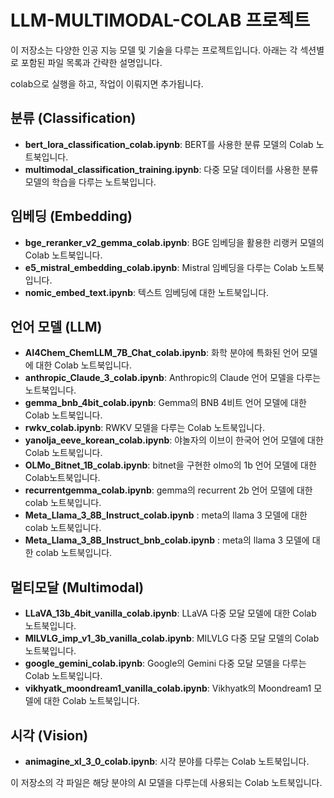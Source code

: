 # LLM-MULTIMODAL-COLAB 프로젝트

이 저장소는 다양한 인공 지능 모델 및 기술을 다루는 프로젝트입니다. 아래는 각 섹션별로 포함된 파일 목록과 간략한 설명입니다.

colab으로 실행을 하고, 작업이 이뤄지면 추가됩니다.

## 분류 (Classification)
- **bert_lora_classification_colab.ipynb**: BERT를 사용한 분류 모델의 Colab 노트북입니다.
- **multimodal_classification_training.ipynb**: 다중 모달 데이터를 사용한 분류 모델의 학습을 다루는 노트북입니다.

## 임베딩 (Embedding)
- **bge_reranker_v2_gemma_colab.ipynb**: BGE 임베딩을 활용한 리랭커 모델의 Colab 노트북입니다.
- **e5_mistral_embedding_colab.ipynb**: Mistral 임베딩을 다루는 Colab 노트북입니다.
- **nomic_embed_text.ipynb**: 텍스트 임베딩에 대한 노트북입니다.

## 언어 모델 (LLM)
- **AI4Chem_ChemLLM_7B_Chat_colab.ipynb**: 화학 분야에 특화된 언어 모델에 대한 Colab 노트북입니다.
- **anthropic_Claude_3_colab.ipynb**: Anthropic의 Claude 언어 모델을 다루는 노트북입니다.
- **gemma_bnb_4bit_colab.ipynb**: Gemma의 BNB 4비트 언어 모델에 대한 Colab 노트북입니다.
- **rwkv_colab.ipynb**: RWKV 모델을 다루는 Colab 노트북입니다.
- **yanolja_eeve_korean_colab.ipynb**:  야놀자의 이브이 한국어 언어 모델에 대한 Colab 노트북입니다.
- **OLMo_Bitnet_1B_colab.ipynb**: bitnet을 구현한 olmo의 1b 언어 모델에 대한 Colab노트북입니다.
- **recurrentgemma_colab.ipynb**: gemma의 recurrent 2b 언어 모델에 대한 colab 노트북입니다.
- **Meta_Llama_3_8B_Instruct_colab.ipynb** : meta의 llama 3 모델에 대한 colab 노트북입니다.
- **Meta_Llama_3_8B_Instruct_bnb_colab.ipynb** : meta의 llama 3 모델에 대한 colab 노트북입니다.
## 멀티모달 (Multimodal)
- **LLaVA_13b_4bit_vanilla_colab.ipynb**: LLaVA 다중 모달 모델에 대한 Colab 노트북입니다.
- **MILVLG_imp_v1_3b_vanilla_colab.ipynb**: MILVLG 다중 모달 모델의 Colab 노트북입니다.
- **google_gemini_colab.ipynb**: Google의 Gemini 다중 모달 모델을 다루는 Colab 노트북입니다.
- **vikhyatk_moondream1_vanilla_colab.ipynb**: Vikhyatk의 Moondream1 모델에 대한 Colab 노트북입니다.

## 시각 (Vision)
- **animagine_xl_3_0_colab.ipynb**: 시각 분야를 다루는 Colab 노트북입니다.


이 저장소의 각 파일은 해당 분야의 AI 모델을 다루는데 사용되는 Colab 노트북입니다.
